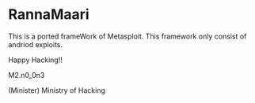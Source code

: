 # RannaMaari
This is a ported frameWork of Metasploit. This framework only consist of andriod exploits.


Happy Hacking!!

M2.n0_0n3

(Minister)
Ministry of Hacking
